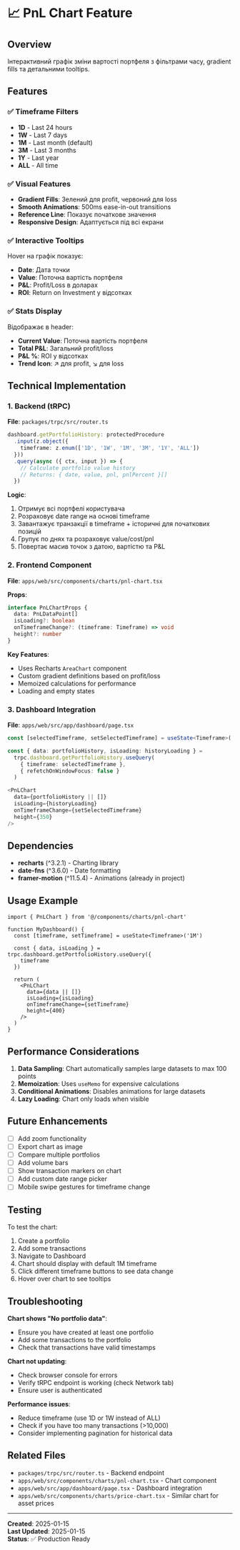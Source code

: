 # 📈 PnL Chart Feature

## Overview
Інтерактивний графік зміни вартості портфеля з фільтрами часу, gradient fills та детальними tooltips.

## Features

### ✅ Timeframe Filters
- **1D** - Last 24 hours
- **1W** - Last 7 days
- **1M** - Last month (default)
- **3M** - Last 3 months
- **1Y** - Last year
- **ALL** - All time

### ✅ Visual Features
- **Gradient Fills**: Зелений для profit, червоний для loss
- **Smooth Animations**: 500ms ease-in-out transitions
- **Reference Line**: Показує початкове значення
- **Responsive Design**: Адаптується під всі екрани

### ✅ Interactive Tooltips
Hover на графік показує:
- **Date**: Дата точки
- **Value**: Поточна вартість портфеля
- **P&L**: Profit/Loss в доларах
- **ROI**: Return on Investment у відсотках

### ✅ Stats Display
Відображає в header:
- **Current Value**: Поточна вартість портфеля
- **Total P&L**: Загальний profit/loss
- **P&L %**: ROI у відсотках
- **Trend Icon**: ↗️ для profit, ↘️ для loss

## Technical Implementation

### 1. Backend (tRPC)
**File**: `packages/trpc/src/router.ts`

```typescript
dashboard.getPortfolioHistory: protectedProcedure
  .input(z.object({
    timeframe: z.enum(['1D', '1W', '1M', '3M', '1Y', 'ALL'])
  }))
  .query(async ({ ctx, input }) => {
    // Calculate portfolio value history
    // Returns: { date, value, pnl, pnlPercent }[]
  })
```

**Logic**:
1. Отримує всі портфелі користувача
2. Розраховує date range на основі timeframe
3. Завантажує транзакції в timeframe + історичні для початкових позицій
4. Групує по днях та розраховує value/cost/pnl
5. Повертає масив точок з датою, вартістю та P&L

### 2. Frontend Component
**File**: `apps/web/src/components/charts/pnl-chart.tsx`

**Props**:
```typescript
interface PnLChartProps {
  data: PnLDataPoint[]
  isLoading?: boolean
  onTimeframeChange?: (timeframe: Timeframe) => void
  height?: number
}
```

**Key Features**:
- Uses Recharts `AreaChart` component
- Custom gradient definitions based on profit/loss
- Memoized calculations for performance
- Loading and empty states

### 3. Dashboard Integration
**File**: `apps/web/src/app/dashboard/page.tsx`

```typescript
const [selectedTimeframe, setSelectedTimeframe] = useState<Timeframe>('1M')

const { data: portfolioHistory, isLoading: historyLoading } = 
  trpc.dashboard.getPortfolioHistory.useQuery(
    { timeframe: selectedTimeframe },
    { refetchOnWindowFocus: false }
  )

<PnLChart 
  data={portfolioHistory || []}
  isLoading={historyLoading}
  onTimeframeChange={setSelectedTimeframe}
  height={350}
/>
```

## Dependencies
- **recharts** (^3.2.1) - Charting library
- **date-fns** (^3.6.0) - Date formatting
- **framer-motion** (^11.5.4) - Animations (already in project)

## Usage Example

```tsx
import { PnLChart } from '@/components/charts/pnl-chart'

function MyDashboard() {
  const [timeframe, setTimeframe] = useState<Timeframe>('1M')
  
  const { data, isLoading } = trpc.dashboard.getPortfolioHistory.useQuery({
    timeframe
  })

  return (
    <PnLChart 
      data={data || []}
      isLoading={isLoading}
      onTimeframeChange={setTimeframe}
      height={400}
    />
  )
}
```

## Performance Considerations

1. **Data Sampling**: Chart automatically samples large datasets to max 100 points
2. **Memoization**: Uses `useMemo` for expensive calculations
3. **Conditional Animations**: Disables animations for large datasets
4. **Lazy Loading**: Chart only loads when visible

## Future Enhancements

- [ ] Add zoom functionality
- [ ] Export chart as image
- [ ] Compare multiple portfolios
- [ ] Add volume bars
- [ ] Show transaction markers on chart
- [ ] Add custom date range picker
- [ ] Mobile swipe gestures for timeframe change

## Testing

To test the chart:
1. Create a portfolio
2. Add some transactions
3. Navigate to Dashboard
4. Chart should display with default 1M timeframe
5. Click different timeframe buttons to see data change
6. Hover over chart to see tooltips

## Troubleshooting

**Chart shows "No portfolio data"**:
- Ensure you have created at least one portfolio
- Add some transactions to the portfolio
- Check that transactions have valid timestamps

**Chart not updating**:
- Check browser console for errors
- Verify tRPC endpoint is working (check Network tab)
- Ensure user is authenticated

**Performance issues**:
- Reduce timeframe (use 1D or 1W instead of ALL)
- Check if you have too many transactions (>10,000)
- Consider implementing pagination for historical data

## Related Files

- `packages/trpc/src/router.ts` - Backend endpoint
- `apps/web/src/components/charts/pnl-chart.tsx` - Chart component
- `apps/web/src/app/dashboard/page.tsx` - Dashboard integration
- `apps/web/src/components/charts/price-chart.tsx` - Similar chart for asset prices

---

**Created**: 2025-01-15  
**Last Updated**: 2025-01-15  
**Status**: ✅ Production Ready
